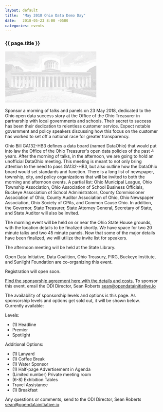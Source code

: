 ```yaml
---
layout: default
title:  "May 2018 Ohio Data Demo Day"
date:   2018-05-23 8:00 -0500
categories: events
---
```

### {{ page.title }}
<img src="/assets/img/ohiostatehouse-ascii-small.png">

Sponsor a morning of talks and panels on 23 May 2018, dedicated to the Ohio open data success story at the Office of the Ohio Treasurer in partnership with local governments and schools. Their secret to success has been their dedication to relentless customer service. Expect notable government and policy speakers discussing how this focus on the customer has worked to set off a national race for greater transparency.

Ohio Bill GA132-HB3 defines a data board (named DataOhio) that would put into law the Office of the Ohio Treasurer's open data policies of the past 4 years. After the morning of talks, in the afternoon, we are going to hold an unofficial DataOhio meeting. This meeting is meant to not only bring attention to the need to pass GA132-HB3, but also outline how the DataOhio board would set standards and function. There is a long list of newspaper, township, city, and policy organizations that will be invited to both the morning and afternoon events. A partial list: Ohio Municipal League, Ohio Township Association, Ohio Association of School Business Officials, Buckeye Association of School Administrators, County Commissioner Association of Ohio, County Auditor Association of Ohio, Ohio Newspaper Association, Ohio Society of CPAs, and Common Cause Ohio. In addition, the Governor, State Treasurer, State Attorney General, Secretary of State, and State Auditor will also be invited.

The morning event will be held on or near the Ohio State House grounds, with the location details to be finalized shortly. We have space for two 20 minute talks and two 45 minute panels. Now that some of the major details have been finalized, we will utilize the invite list for speakers.

The afternoon meeting will be held at the State Library. 

Open Data Initiative, Data Coalition, Ohio Treasury, PIRG, Buckeye Institute, and Sunlight Foundation are co-organizing this event.

Registration will open soon. 

<a target="_blank" href="/assets/doc/Ohio-Data-Demo-Day-Sponsorship-Agreement-v1.pdf">Find the sponsorship agreement here with the details and costs.</a> To sponsor this event, email the ODI Director, Sean Roberts <a target="_blank" href="mailto:sean@opendatainitiative.io">sean@opendatainitiative.io</a>

The availability of sponsorship levels and options is this page. As sponsorship levels and options get sold out, it will be shown below. Currently available:

Levels:
* (1) Headline
* Premier
* Spotlight

Additional Options:
* (1) Lanyard
* (1) Coffee Break
* (1) Water Sponsor
* (1) Half-page Advertisement in Agenda
* (Limited number) Private meeting room
* (6-8) Exhibition Tables
* Travel Assistance
* (1) Breakfast

Any questions or comments, send to the ODI Director, Sean Roberts <a target="_blank" href="mailto:sean@opendatainitiative.io">sean@opendatainitiative.io</a>
